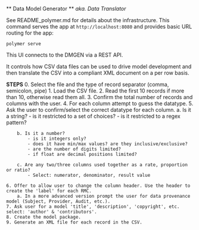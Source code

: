 ** Data Model Generator ** 
*aka. Data Translator*

See README_polymer.md for details about the infrastructure.
This command serves the app at `http://localhost:8080` and provides basic URL
routing for the app:

    polymer serve


This UI connects to the DMGEN via a REST API.

It controls how CSV data files can be used to drive model development and then translate the CSV into a compliant XML document on a per row basis. 

**STEPS**
    0. Select the file and the type of record separator (comma, semicolon, pipe)
    1. Load the CSV file.
    2. Read the first 10 records if more than 10, otherwise read them all.
    3. Confirm the total number of records and columns with the user. 
    4. For each column attempt to guess the datatype.
    5. Ask the user to confirm/select the correct datatype for each column. 
        a. Is it a string?
            - is it restricted to a set of choices?
            - is it restricted to a regex pattern?

        b. Is it a number?
            - is it integers only?
            - does it have min/max values? are they inclusive/exclusive?
            - are the number of digits limited?
            - if float are decimal positions limited?

        c. Are any two/three columns used together as a rate, proportion or ratio?
            - Select: numerator, denominator, result value

    6. Offer to allow user to change the column header. Use the header to create the 'label' for each RMC.
        a. In a more advanced version prompt the user for data provenance model (Subject, Provider, Audit, etc.). 
    7. Ask user for a model 'title', 'description', 'copyright', etc. select: 'author' & 'contributors'.
    8. Create the model package.
    9. Generate an XML file for each record in the CSV. 

